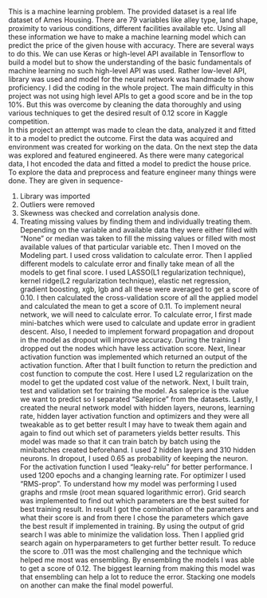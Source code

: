 This is a machine learning problem. The provided dataset is a real life dataset of Ames Housing. There are 79 variables like alley type, land shape, proximity to various conditions, different facilities available etc. Using all these information we have to make a machine learning model which can predict the price of the given house with accuracy. 
There are several ways to do this. We can use Keras or high-level API available in Tensorflow to build a model but to show the understanding of the basic fundamentals of machine learning no such high-level API was used. Rather low-level API, library was used and model for the neural network was handmade to show proficiency. I did the coding in the whole project. 
The main difficulty in this project was not using high level APIs to get a good score and be in the top 10%. But this was overcome by cleaning the data thoroughly and using various techniques to get the desired result of 0.12 score in Kaggle competition.  
In this project an attempt was made to clean the data, analyzed it and fitted it to a model to predict the outcome. First the data was acquired and environment was created for working on the data. On the next step the data was explored and featured engineered. As there were many categorical data, I hot encoded the data and fitted a model to predict the house price. To explore the data and preprocess and feature engineer many things were done. They are given in sequence-
1.	Library was imported
2.	Outliers were removed 
3.	Skewness was checked and correlation analysis done. 
4.	Treating missing values by finding them and individually treating them. Depending on the variable and available data they were either filled with “None” or median was taken to fill the missing values or filled with most available values of that particular variable etc. 
Then I moved on the Modeling part. I used cross validation to calculate error. Then I applied different models to calculate error and finally take mean of all the models to get final score. I used LASSO(L1 regularization technique), kernel ridge(L2 regularization technique), elastic net regression, gradient boosting, xgb, lgb and all these were averaged to get a score of  0.10. I then calculated the cross-validation score of all the applied model and calculated the mean to get a score of 0.11. 
To implement neural network, we will need to calculate error. To calculate error, I first made mini-batches which were used to calculate and update error in gradient descent. Also, I needed to implement forward propagation and dropout in the model as dropout will improve accuracy. During the training I dropped out the nodes which have less activation score. Next, linear activation function was implemented which returned an output of the activation function. After that I built function to return the prediction and cost function to compute the cost. Here I used L2 regularization on the model to get the updated cost value of the network. Next, I built train, test and validation set for training the model. As saleprice is the value we want to predict so I separated “Saleprice” from the datasets. 
Lastly, I created the neural network model with hidden layers, neurons, learning rate, hidden layer activation function and optimizers and they were all tweakable as to get better result I may have to tweak them again and again to find out which set of parameters yields better results. This model was made so that it can train batch by batch using the minibatches created beforehand. I used 2 hidden layers and 310 hidden neurons. In dropout, I used 0.65 as probability of keeping the neuron. For the activation function I used “leaky-relu” for better performance. I used 1200 epochs and a changing learning rate. For optimizer I used “RMS-prop”. 
To understand how my model was performing I used graphs and rmsle (root mean squared logarithmic error). Grid search was implemented to find out which parameters are the best suited for best training result. In result I got the combination of the parameters and what their score is and from there I chose the parameters which gave the best result if implemented in training. By using the output of grid search I was able to minimize the validation loss. Then I applied grid search again on hyperparameters to get further better result. To reduce the score to .011 was the most challenging and the technique which helped me most was ensembling. By ensembling the models I was able to get a score of 0.12. 
The biggest learning from making this model was that ensembling can help a lot to reduce the error. Stacking one models on another can make the final model powerful.
